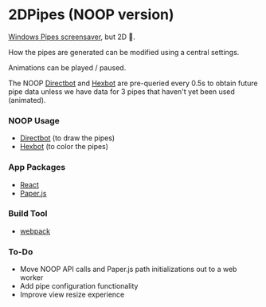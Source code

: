 # 2DPipes (NOOP version)

[Windows Pipes screensaver](https://www.youtube.com/watch?v=Uzx9ArZ7MUU), but 2D 🤗.

How the pipes are generated can be modified using a central settings.

Animations can be played / paused.

The NOOP [Directbot](https://noopschallenge.com/challenges/directbot) and [Hexbot](https://noopschallenge.com/challenges/hexbot) are pre-queried every 0.5s to obtain future pipe data unless we have data for 3 pipes that haven't yet been used (animated).

### NOOP Usage

- [Directbot](https://noopschallenge.com/challenges/directbot) (to draw the pipes)
- [Hexbot](https://noopschallenge.com/challenges/hexbot) (to color the pipes)

### App Packages

- [React](https://reactjs.org)
- [Paper.js](https://paperjs.org)

### Build Tool

- [webpack](https://webpack.js.org)

### To-Do

- Move NOOP API calls and Paper.js path initializations out to a web worker
- Add pipe configuration functionality
- Improve view resize experience
